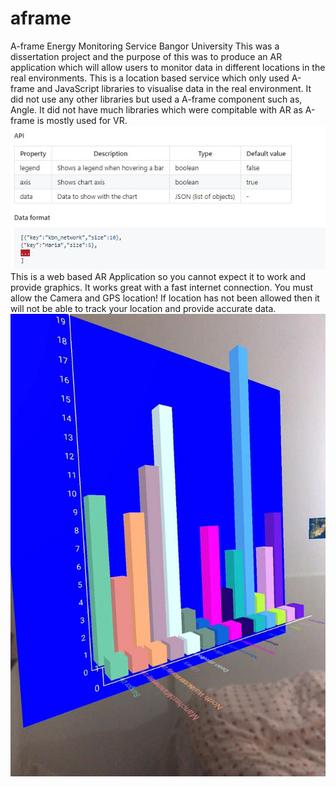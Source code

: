 # aframe
A-frame Energy Monitoring Service Bangor University 
This was a dissertation project and the purpose of this was to produce an AR application which will allow users to monitor data in different locations in the real environments. 
This is a location based service which only used A-frame and JavaScript libraries to visualise data in the real environment. 
It did not use any other libraries but used a A-frame component such as, Angle. 
It did not have much libraries which were compitable with AR as A-frame is mostly used for VR.
![image](./API.jpg)
This is a web based AR Application so you cannot expect it to work and provide graphics. It works great with a fast internet connection. 
You must allow the Camera and GPS location! If location has not been allowed then it will not be able to track your location and provide accurate data. 
![image](./chart.jpg) 
